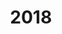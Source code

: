 ---
title: '2018'
indice: 0.4025164447087185
countries:
- title: Australia
  code: AUS
  indice: 0.4519146150295675
- title: Austria
  code: AUT
  indice: 0.3846080254852128
- title: Belgium
  code: BEL
  indice: 0.44935857114575295
- title: Czechia
  code: CZE
  indice: 0.354252826979514
- title: Denmark
  code: DNK
  indice: 0.42235502146187215
- title: Finland
  code: FIN
  indice: 0.4140562934210595
- title: France
  code: FRA
  indice: 0.46378261406236987
- title: Germany
  code: DEU
  indice: 0.3998288442948416
- title: Greece
  code: GRC
  indice: 0.4316584732485027
- title: Hungary
  code: HUN
  indice: 0.37655924782670874
- title: Iceland
  code: ISL
  indice: 0.432071997182063
- title: Ireland
  code: IRL
  indice: 0.3684634237958268
- title: Italy
  code: ITA
  indice: 0.41588122445437475
- title: Japan
  code: JPN
  indice: 0.3878637297475409
- title: Korea
  code: KOR
  indice: 0.35816176648432047
- title: Luxembourg
  code: LUX
  indice: 0.5529327055570145
- title: Mexico
  code: MEX
  indice: 0.3289216943492466
- title: Netherlands
  code: NLD
  indice: 0.44643193928445657
- title: New Zealand
  code: NZL
  indice: 0.4407285698674619
- title: Norway
  code: NOR
  indice: 0.3989495515065264
- title: Poland
  code: POL
  indice: 0.3405570148851619
- title: Portugal
  code: PRT
  indice: 0.40978405470572593
- title: Slovakia
  code: SVK
  indice: 0.37643806526027884
- title: Spain
  code: ESP
  indice: 0.412342784075492
- title: Sweden
  code: SWE
  indice: 0.4294835668048951
- title: Switzerland
  code: CHE
  indice: 0.4111133475569129
- title: Turkey
  code: TUR
  indice: 0.31429752184347803
- title: United Kingdom
  code: GBR
  indice: 0.4817437227298475
- title: Chile
  code: CHL
  indice: 0.39182903022361626
- title: China
  code: CHN
  indice: 0.3416894316762761
- title: Estonia
  code: EST
  indice: 0.3948084145113557
- title: Indonesia
  code: IDN
  indice: 0.2452394253191788
- title: Russian Federation
  code: RUS
  indice: 0.34777249734877813
- title: Slovenia
  code: SVN
  indice: 0.3563160451779803
- title: South Africa
  code: ZAF
  indice: 0.41693232047489237
- title: Euro area
  code: EA
  indice: 0.42149968677101335
- title: Europe
  code: EU
  indice: 0.4163919395081982
- title: United States
  code: USA
  indice: 0.47786100403041887
- title: Israel
  code: ISR
  indice: 0.47429569932007315
- title: Brazil
  code: BRA
  indice: 0.416498853766131
- title: El Salvador
  code: LVA
  indice: 0.4095814079253401
- title: Costa Rica
  code: CRI
  indice: 0.43321985561566184
- title: Lithuania
  code: LTU
  indice: 0.3345698267019503
- title: Colombia
  code: COL
  indice: 0.3776769157667223
---